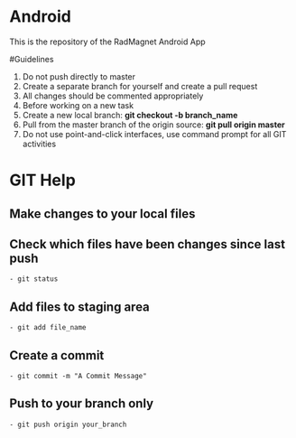 # Android
This is the repository of the RadMagnet Android App

#Guidelines
1. Do not push directly to master
2. Create a separate branch for yourself and create a pull request
3. All changes should be commented appropriately
4. Before working on a new task
  1. Create a new local branch: **git checkout -b branch_name**
  2. Pull from the master branch of the origin source: **git pull origin master**
5. Do not use point-and-click interfaces, use command prompt for all GIT activities

# GIT Help
## Make changes to your local files
## Check which files have been changes since last push
    - git status
## Add files to staging area
    - git add file_name
## Create a commit
    - git commit -m "A Commit Message"
## Push to your branch only
    - git push origin your_branch